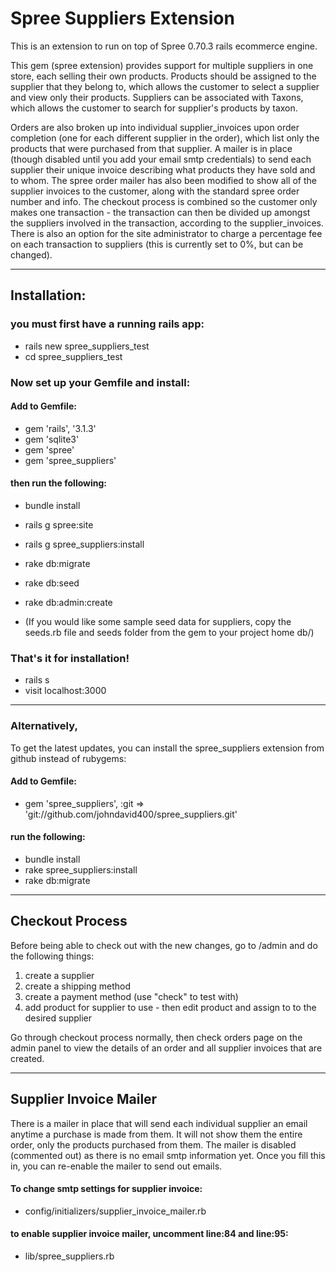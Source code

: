 # Spree Suppliers Extension

This is an extension to run on top of Spree 0.70.3 rails ecommerce engine.

This gem (spree extension) provides support for multiple suppliers in one store, each selling their own products. Products should be assigned to the supplier that they belong to, which allows the customer to select a supplier and view only their products. Suppliers can be associated with Taxons, which allows the customer to search for supplier's products by taxon.

Orders are also broken up into individual supplier_invoices upon order completion (one for each different supplier in the order), which list only the products that were purchased from that supplier. A mailer is in place (though disabled until you add your email smtp credentials) to send each supplier their unique invoice describing what products they have sold and to whom. The spree order mailer has also been modified to show all of the supplier invoices to the customer, along with the standard spree order number and info. The checkout process is combined so the customer only makes one transaction - the transaction can then be divided up amongst the suppliers involved in the transaction, according to the supplier_invoices. There is also an option for the site administrator to charge a percentage fee on each transaction to suppliers (this is currently set to 0%, but can be changed).

______________________________

## Installation:

### you must first have a running rails app:

- rails new spree_suppliers_test
- cd spree_suppliers_test

### Now set up your Gemfile and install:

####  Add to Gemfile:

- gem 'rails', '3.1.3'
- gem 'sqlite3'
- gem 'spree'
- gem 'spree_suppliers'

#### then run the following:

- bundle install
- rails g spree:site
- rails g spree_suppliers:install
- rake db:migrate
- rake db:seed
- rake db:admin:create

- (If you would like some sample seed data for suppliers, copy the seeds.rb file and seeds folder from the gem to your project home db/)

### That's it for installation!

- rails s
- visit localhost:3000

______________________________

### Alternatively,
To get the latest updates, you can install the spree_suppliers extension from github instead of rubygems:


#### Add to Gemfile:

- gem 'spree_suppliers', :git => 'git://github.com/johndavid400/spree_suppliers.git'

#### run the following:

- bundle install
- rake spree_suppliers:install
- rake db:migrate

______________________________

## Checkout Process

Before being able to check out with the new changes, go to /admin and do the following things:

1. create a supplier
2. create a shipping method
3. create a payment method (use "check" to test with)
6. add product for supplier to use - then edit product and assign to to the desired supplier

Go through checkout process normally, then check orders page on the admin panel to view the details of an order and all supplier invoices that are created.

______________________________

## Supplier Invoice Mailer

There is a mailer in place that will send each individual supplier an email anytime a purchase is made from them. It will not show them the entire order, only the products purchased from them. The mailer is disabled (commented out) as there is no email smtp information yet. Once you fill this in, you can re-enable the mailer to send out emails.

#### To change smtp settings for supplier invoice:

- config/initializers/supplier_invoice_mailer.rb

#### to enable supplier invoice mailer, uncomment line:84 and line:95:

- lib/spree_suppliers.rb

